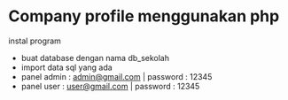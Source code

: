 # Company profile menggunakan php
instal program
- buat database dengan nama db_sekolah
- import data sql yang ada
- panel admin : admin@gmail.com | password : 12345
- panel user : user@gmail.com | password : 12345

